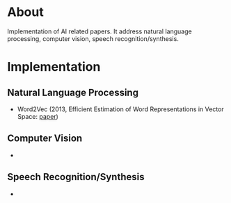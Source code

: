 # About
Implementation of AI related papers. 
It address natural language processing, computer vision, speech recognition/synthesis.

# Implementation

## Natural Language Processing
- Word2Vec (2013, Efficient Estimation of Word Representations in Vector Space: [paper](https://arxiv.org/pdf/1301.3781.pdf))


## Computer Vision
- 

## Speech Recognition/Synthesis
- 